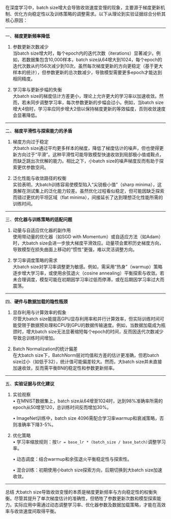 在深度学习中，batch size增大会导致收敛速度变慢的现象，主要源于梯度更新机制、优化方向稳定性以及训练策略的调整需求。以下从理论到实验证据综合分析其核心原因：

---

一、**梯度更新频率降低**
1. 参数更新次数减少  
   当batch size增大时，每个epoch内的迭代次数（iterations）显著减少。例如，若数据集包含10,000样本，batch size从64增大到1024，每个epoch的迭代次数从约156次减少到10次。虽然每次梯度更新的方向更稳定（基于更大样本的统计），但参数更新的总次数减少，导致模型需要更多epoch才能达到相同精度。

2. 学习率与更新步幅的失衡  
   大batch size的梯度估计方差更小，理论上允许更大的学习率以加速收敛。然而，若未同步调整学习率，每次参数更新的步幅会过小。例如，当batch size增大4倍时，学习率应同步增大2倍以保持梯度更新的等效幅度，否则收敛速度会显著降低。

---

二、**梯度平滑性与探索能力的矛盾**
1. 梯度方向过于稳定  
   大batch size通过平均更多样本的梯度，降低了梯度估计的噪声，但也使得更新方向过于“平滑”。这种平滑性可能导致模型快速收敛到局部极小值或鞍点，而缺乏跳出次优解的能力。相比之下，小batch size的噪声梯度反而有助于探索更优参数空间。

2. 泛化性能与收敛路径的权衡  
   实验表明，大batch训练容易使模型陷入“尖锐极小值”（sharp minima），这类解在测试集上的泛化能力较差。虽然优化过程看似稳定，但可能因缺乏探索而错过更优的平坦区域（flat minima），间接延长了达到理想泛化性能所需的训练时间。

---

三、**优化器与训练策略的适配问题**
1. 动量与自适应优化器的副作用  
   使用带动量的优化器（如SGD with Momentum）或自适应方法（如Adam）时，大batch size会进一步放大梯度平滑效应。动量项会累积历史梯度方向，导致模型在损失曲面上移动的“惯性”更强，难以灵活调整方向。

2. 学习率调度策略的需求  
   大batch size对学习率调整更为敏感。例如，需采用“热身”（warmup）策略逐步增大学习率，或使用余弦退火（cosine annealing）平衡探索与收敛。若未合理调度，模型可能在初期因学习率过低而停滞，或在后期因学习率过大而震荡。

---

四、**硬件与数据加载的隐性瓶颈**
1. 显存利用与计算效率的假象  
   尽管大batch size能提高GPU显存利用率和并行计算效率，但实际训练时间可能受限于数据预处理和CPU到GPU的数据传输速度。例如，当数据加载成为瓶颈时，增大batch size无法显著缩短每个epoch的时间，反而因迭代次数减少导致总训练时间增加。

2. Batch Normalization的统计偏差  
   在大batch size下，BatchNorm层对均值和方差的估计更准确，但若batch size过小（如低于32），统计值可能偏差较大。然而，大batch size并未直接加速收敛，反而需平衡BN的稳定性和参数更新频率。

---

五、**实验证据与优化建议**
1. 实验观察  
   • 在MNIST数据集上，batch size从64增至1024时，达到98%准确率所需的epoch从50增至120，总训练时间反而增加30%。  

   • ImageNet训练中，batch size 4096需配合学习率warmup和衰减策略，否则准确率下降3-5%。


2. 优化策略  
   • 学习率缩放规则：按`lr = base_lr * (batch_size / base_batch)`调整学习率。  

   • 动态调度：结合warmup和余弦退火平衡稳定性与探索性。  

   • 混合训练：初期使用小batch size探索方向，后期切换到大batch size加速收敛。


---

总结
大batch size导致收敛变慢的本质是梯度更新频率与方向稳定性的权衡失衡。尽管其提升了单次梯度估计的准确性，但牺牲了参数更新次数和模型探索能力。实际应用中需通过动态调整学习率、优化器参数及数据加载策略，才能在高效率与收敛速度间取得平衡。